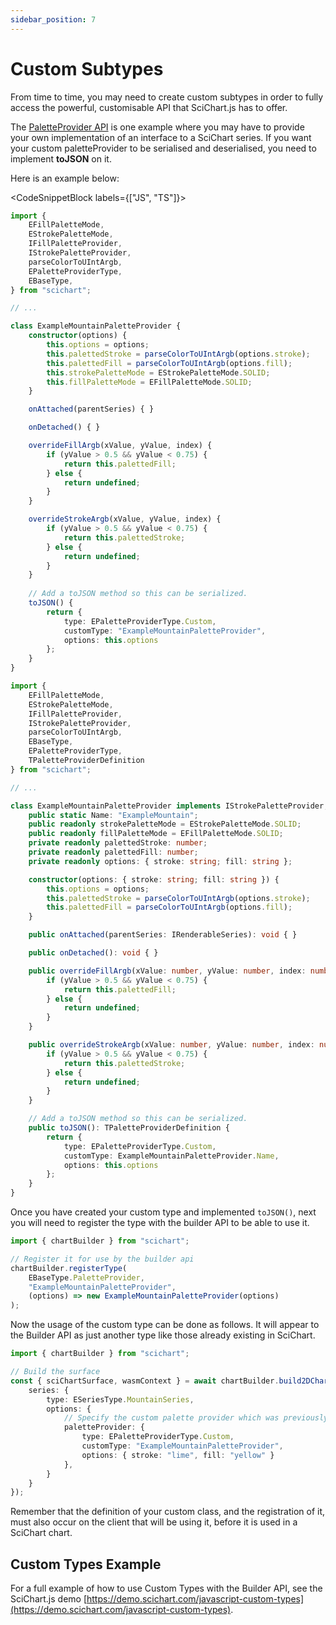 ```yaml
---
sidebar_position: 7
---
```


# Custom Subtypes

From time to time, you may need to create custom subtypes in order to fully access the powerful, customisable API that SciChart.js has to offer.

The [PaletteProvider API](/docs/2d-charts/chart-types/palette-provider-api/palette-provider-api-overview) is one example where you may have to provide your own implementation of an interface to a SciChart series. If you want your custom paletteProvider to be serialised and deserialised, you need to implement **toJSON** on it.

Here is an example below:

<CodeSnippetBlock labels={["JS", "TS"]}>
```ts showLineNumbers
import { 
    EFillPaletteMode, 
    EStrokePaletteMode, 
    IFillPaletteProvider, 
    IStrokePaletteProvider,
    parseColorToUIntArgb,
    EPaletteProviderType,
    EBaseType,
} from "scichart";

// ...

class ExampleMountainPaletteProvider {
    constructor(options) {
        this.options = options;
        this.palettedStroke = parseColorToUIntArgb(options.stroke);
        this.palettedFill = parseColorToUIntArgb(options.fill);
        this.strokePaletteMode = EStrokePaletteMode.SOLID;
        this.fillPaletteMode = EFillPaletteMode.SOLID;
    }

    onAttached(parentSeries) { }

    onDetached() { }

    overrideFillArgb(xValue, yValue, index) {
        if (yValue > 0.5 && yValue < 0.75) {
            return this.palettedFill;
        } else {
            return undefined;
        }
    }

    overrideStrokeArgb(xValue, yValue, index) {
        if (yValue > 0.5 && yValue < 0.75) {
            return this.palettedStroke;
        } else {
            return undefined;
        }
    }
    
    // Add a toJSON method so this can be serialized.
    toJSON() {
        return {
            type: EPaletteProviderType.Custom,
            customType: "ExampleMountainPaletteProvider",
            options: this.options
        };
    }
}
```
```ts showLineNumbers
import { 
    EFillPaletteMode, 
    EStrokePaletteMode, 
    IFillPaletteProvider, 
    IStrokePaletteProvider,
    parseColorToUIntArgb,
    EBaseType,
    EPaletteProviderType,
    TPaletteProviderDefinition 
} from "scichart";

// ...

class ExampleMountainPaletteProvider implements IStrokePaletteProvider, IFillPaletteProvider {
    public static Name: "ExampleMountain";
    public readonly strokePaletteMode = EStrokePaletteMode.SOLID;
    public readonly fillPaletteMode = EFillPaletteMode.SOLID;
    private readonly palettedStroke: number;
    private readonly palettedFill: number;
    private readonly options: { stroke: string; fill: string };

    constructor(options: { stroke: string; fill: string }) {
        this.options = options;
        this.palettedStroke = parseColorToUIntArgb(options.stroke);
        this.palettedFill = parseColorToUIntArgb(options.fill);
    }

    public onAttached(parentSeries: IRenderableSeries): void { }

    public onDetached(): void { }

    public overrideFillArgb(xValue: number, yValue: number, index: number): number {
        if (yValue > 0.5 && yValue < 0.75) {
            return this.palettedFill;
        } else {
            return undefined;
        }
    }

    public overrideStrokeArgb(xValue: number, yValue: number, index: number): number {
        if (yValue > 0.5 && yValue < 0.75) {
            return this.palettedStroke;
        } else {
            return undefined;
        }
    }

    // Add a toJSON method so this can be serialized.
    public toJSON(): TPaletteProviderDefinition {
        return {
            type: EPaletteProviderType.Custom,
            customType: ExampleMountainPaletteProvider.Name,
            options: this.options
        };
    }
}
```
</CodeSnippetBlock>

Once you have created your custom type and implemented `toJSON()`, next you will need to register the type with the builder API to be able to use it.

```ts showLineNumber
import { chartBuilder } from "scichart";

// Register it for use by the builder api
chartBuilder.registerType(
    EBaseType.PaletteProvider,
    "ExampleMountainPaletteProvider",
    (options) => new ExampleMountainPaletteProvider(options)
);
```

Now the usage of the custom type can be done as follows. It will appear to the Builder API as just another type like those already existing in SciChart.

```ts showLineNumbers
import { chartBuilder } from "scichart";

// Build the surface
const { sciChartSurface, wasmContext } = await chartBuilder.build2DChart(divElementId, {
    series: {
        type: ESeriesType.MountainSeries,
        options: {
            // Specify the custom palette provider which was previously registered
            paletteProvider: {
                type: EPaletteProviderType.Custom,
                customType: "ExampleMountainPaletteProvider",
                options: { stroke: "lime", fill: "yellow" }
            },
        }
    }
});
```

Remember that the definition of your custom class, and the registration of it, must also occur on the client that will be using it, before it is used in a SciChart chart.

Custom Types Example
--------------------

For a full example of how to use Custom Types with the Builder API, see the SciChart.js demo [https://demo.scichart.com/javascript-custom-types](https://demo.scichart.com/javascript-custom-types).